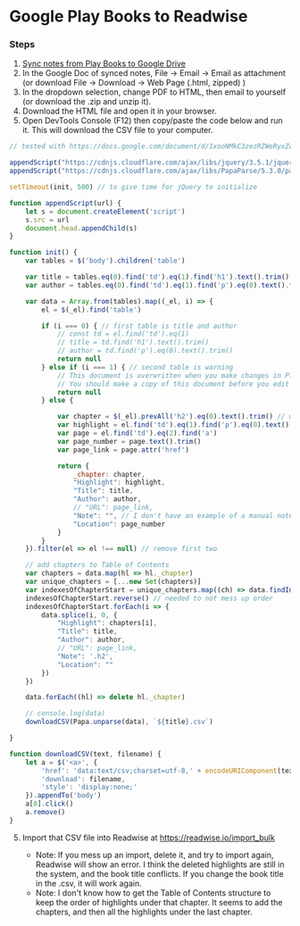 # Google Play Books to Readwise

### Steps

1. [Sync notes from Play Books to Google Drive](https://www.cnet.com/how-to/sync-notes-from-play-books-to-google-drive/)
2. In the Google Doc of synced notes, File → Email → Email as attachment (or download File → Download → Web Page (.html, zipped) )
3. In the dropdown selection, change PDF to HTML, then email to yourself (or download the .zip and unzip it).
4. Download the HTML file and open it in your browser.
5. Open DevTools Console (F12) then copy/paste the code below and run it. This will download the CSV file to your computer.
```javascript
// tested with https://docs.google.com/document/d/1xooNMkC3zezRZWeRyxZoAyhdnito25NJSgSO5EtSevs/edit

appendScript("https://cdnjs.cloudflare.com/ajax/libs/jquery/3.5.1/jquery.min.js")
appendScript("https://cdnjs.cloudflare.com/ajax/libs/PapaParse/5.3.0/papaparse.min.js")

setTimeout(init, 500) // to give time for jQuery to initialize

function appendScript(url) {
    let s = document.createElement('script')
    s.src = url
    document.head.appendChild(s)
}

function init() {
    var tables = $('body').children('table')

    var title = tables.eq(0).find('td').eq(1).find('h1').text().trim()
    var author = tables.eq(0).find('td').eq(1).find('p').eq(0).text().trim()

    var data = Array.from(tables).map((_el, i) => {
        el = $(_el).find('table')

        if (i === 0) { // first table is title and author
            // const td = el.find('td').eq(1)
            // title = td.find('h1').text().trim()
            // author = td.find('p').eq(0).text().trim()
            return null
        } else if (i === 1) { // second table is warning
            // This document is overwritten when you make changes in Play Books. 
            // You should make a copy of this document before you edit it.
            return null
        } else {

            var chapter = $(_el).prevAll('h2').eq(0).text().trim() // what about 'h1' and 'h3' sections of a book?
            var highlight = el.find('td').eq(1).find('p').eq(0).text().trim()
            var page = el.find('td').eq(2).find('a')
            var page_number = page.text().trim()
            var page_link = page.attr('href')

            return {
                _chapter: chapter,
                "Highlight": highlight,
                "Title": title,
                "Author": author,
                // "URL": page_link,
                "Note": "", // I don't have an example of a manual note included with a Play Book highlight
                "Location": page_number
            }
        }
    }).filter(el => el !== null) // remove first two

    // add chapters to Table of Contents
    var chapters = data.map(hl => hl._chapter)
    var unique_chapters = [...new Set(chapters)]
    var indexesOfChapterStart = unique_chapters.map((ch) => data.findIndex(hl => hl._chapter == ch))
    indexesOfChapterStart.reverse() // needed to not mess up order
    indexesOfChapterStart.forEach(i => {
        data.splice(i, 0, {
            "Highlight": chapters[i],
            "Title": title,
            "Author": author,
            // "URL": page_link,
            "Note": '.h2',
            "Location": ""
        })
    })

    data.forEach((hl) => delete hl._chapter)

    // console.log(data)
    downloadCSV(Papa.unparse(data), `${title}.csv`)

}

function downloadCSV(text, filename) {
    let a = $('<a>', {
        'href': 'data:text/csv;charset=utf-8,' + encodeURIComponent(text),
        'download': filename,
        'style': 'display:none;'
    }).appendTo('body')
    a[0].click()
    a.remove()
}
```
5. Import that CSV file into Readwise at https://readwise.io/import_bulk

    - Note: If you mess up an import, delete it, and try to import again, Readwise will show an error. I think the deleted highlights are still in the system, and the book title conflicts. If you change the book title in the .csv, it will work again.
    - Note: I don't know how to get the Table of Contents structure to keep the order of highlights under that chapter. It seems to add the chapters, and then all the highlights under the last chapter.
